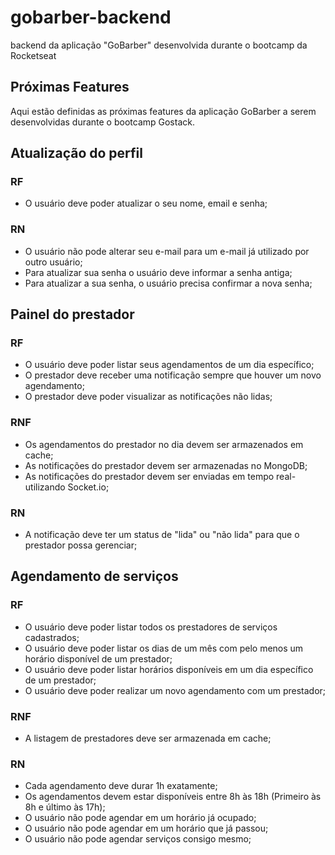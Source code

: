 # gobarber-backend

backend da aplicação "GoBarber" desenvolvida durante o bootcamp da Rocketseat

## Próximas Features

Aqui estão definidas as próximas features da aplicação GoBarber a serem desenvolvidas durante o bootcamp Gostack.

## Atualização do perfil

### RF

- O usuário deve poder atualizar o seu nome, email e senha;

### RN

- O usuário não pode alterar seu e-mail para um e-mail já utilizado por outro usuário;
- Para atualizar sua senha o usuário deve informar a senha antiga;
- Para atualizar a sua senha, o usuário precisa confirmar a nova senha;

## Painel do prestador

### RF

- O usuário deve poder listar seus agendamentos de um dia específico;
- O prestador deve receber uma notificação sempre que houver um novo agendamento;
- O prestador deve poder visualizar as notificações não lidas;

### RNF

- Os agendamentos do prestador no dia devem ser armazenados em cache;
- As notificações do prestador devem ser armazenadas no MongoDB;
- As notificações do prestador devem ser enviadas em tempo real-utilizando Socket.io;

### RN

- A notificação deve ter um status de "lida" ou "não lida" para que o prestador possa gerenciar;

## Agendamento de serviços

### RF

- O usuário deve poder listar todos os prestadores de serviços cadastrados;
- O usuário deve poder listar os dias de um mês com pelo menos um horário disponível de um prestador;
- O usuário deve poder listar horários disponíveis em um dia específico de um prestador;
- O usuário deve poder realizar um novo agendamento com um prestador;

### RNF

- A listagem de prestadores deve ser armazenada em cache;

### RN

- Cada agendamento deve durar 1h exatamente;
- Os agendamentos devem estar disponíveis entre 8h às 18h (Primeiro às 8h e último às 17h);
- O usuário não pode agendar em um horário já ocupado;
- O usuário não pode agendar em um horário que já passou;
- O usuário não pode agendar serviços consigo mesmo;
